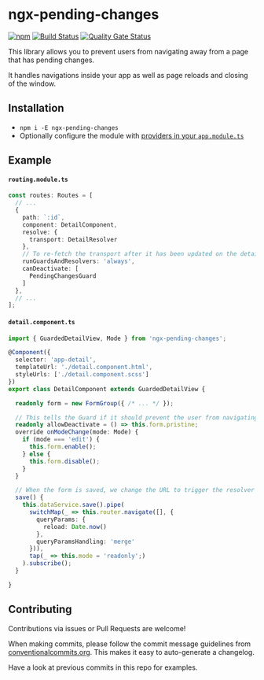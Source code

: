 # ngx-pending-changes

[![npm](https://img.shields.io/npm/v/ngx-pending-changes)](https://www.npmjs.com/package/ngx-pending-changes)
[![Build Status](https://github.com/exportarts/ngx-pending-changes/workflows/ci/badge.svg)](https://github.com/exportarts/ngx-pending-changes/actions)
[![Quality Gate Status](https://sonarcloud.io/api/project_badges/measure?project=exportarts_ngx-pending-changes&metric=alert_status)](https://sonarcloud.io/dashboard?id=exportarts_ngx-pending-changes)

This library allows you to prevent users from navigating away from a page that has pending changes.

It handles navigations inside your app as well as page reloads and closing of the window.

## Installation

- `npm i -E ngx-pending-changes`
- Optionally configure the module with [providers in your `app.module.ts`](./projects/ngx-pending-changes/src/lib/tokens.ts)

## Example

#### **`routing.module.ts`**
```ts
const routes: Routes = [
  // ...
  {
    path: `:id`,
    component: DetailComponent,
    resolve: {
      transport: DetailResolver
    },
    // To re-fetch the transport after it has been updated on the detail view
    runGuardsAndResolvers: 'always',
    canDeactivate: [
      PendingChangesGuard
    ]
  },
  // ...
];
```

#### **`detail.component.ts`**
```ts
import { GuardedDetailView, Mode } from 'ngx-pending-changes';

@Component({
  selector: 'app-detail',
  templateUrl: './detail.component.html',
  styleUrls: ['./detail.component.scss']
})
export class DetailComponent extends GuardedDetailView {

  readonly form = new FormGroup({ /* ... */ });

  // This tells the Guard if it should prevent the user from navigating away
  readonly allowDeactivate = () => this.form.pristine;
  override onModeChange(mode: Mode) {
    if (mode === 'edit') {
      this.form.enable();
    } else {
      this.form.disable();
    }
  }

  // When the form is saved, we change the URL to trigger the resolver
  save() {
    this.dataService.save().pipe(
      switchMap(_ => this.router.navigate([], {
        queryParams: {
          reload: Date.now()
        },
        queryParamsHandling: 'merge'
      })),
      tap(_ => this.mode = 'readonly';)
    ).subscribe();
  }

}
```

## Contributing

Contributions via issues or Pull Requests are welcome!

When making commits, please follow the commit message guidelines from
[conventionalcommits.org](https://www.conventionalcommits.org).
This makes it easy to auto-generate a changelog.

Have a look at previous commits in this repo for examples.
